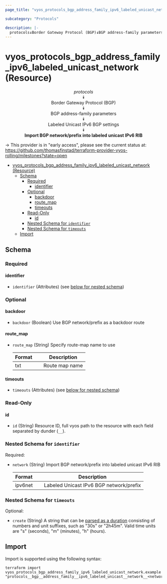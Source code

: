 ```yaml
---
page_title: "vyos_protocols_bgp_address_family_ipv6_labeled_unicast_network Resource - vyos"

subcategory: "Protocols"

description: |-
  protocols⯯Border Gateway Protocol (BGP)⯯BGP address-family parameters⯯Labeled Unicast IPv6 BGP settings⯯Import BGP network/prefix into labeled unicast IPv6 RIB
---
```


# vyos_protocols_bgp_address_family_ipv6_labeled_unicast_network (Resource)
<center>

*protocols*  
⯯  
Border Gateway Protocol (BGP)  
⯯  
BGP address-family parameters  
⯯  
Labeled Unicast IPv6 BGP settings  
⯯  
**Import BGP network/prefix into labeled unicast IPv6 RIB**


</center>

-> This provider is in "early access", please see the current status at: https://github.com/thomasfinstad/terraform-provider-vyos-rolling/milestones?state=open

<!--TOC-->

- [vyos_protocols_bgp_address_family_ipv6_labeled_unicast_network (Resource)](#vyos_protocols_bgp_address_family_ipv6_labeled_unicast_network-resource)
  - [Schema](#schema)
    - [Required](#required)
      - [identifier](#identifier)
    - [Optional](#optional)
      - [backdoor](#backdoor)
      - [route_map](#route_map)
      - [timeouts](#timeouts)
    - [Read-Only](#read-only)
      - [id](#id)
    - [Nested Schema for `identifier`](#nested-schema-for-identifier)
    - [Nested Schema for `timeouts`](#nested-schema-for-timeouts)
  - [Import](#import)

<!--TOC-->

<!-- schema generated by tfplugindocs -->
## Schema

### Required

#### identifier
- `identifier` (Attributes) (see [below for nested schema](#nestedatt--identifier))

### Optional

#### backdoor
- `backdoor` (Boolean) Use BGP network/prefix as a backdoor route
#### route_map
- `route_map` (String) Specify route-map name to use

    |  Format  &emsp;|  Description     |
    |----------|------------------|
    |  txt     &emsp;|  Route map name  |
#### timeouts
- `timeouts` (Attributes) (see [below for nested schema](#nestedatt--timeouts))

### Read-Only

#### id
- `id` (String) Resource ID, full vyos path to the resource with each field separated by dunder (`__`).

<a id="nestedatt--identifier"></a>
### Nested Schema for `identifier`

Required:

- `network` (String) Import BGP network/prefix into labeled unicast IPv6 RIB

    |  Format   &emsp;|  Description                              |
    |-----------|-------------------------------------------|
    |  ipv6net  &emsp;|  Labeled Unicast IPv6 BGP network/prefix  |


<a id="nestedatt--timeouts"></a>
### Nested Schema for `timeouts`

Optional:

- `create` (String) A string that can be [parsed as a duration](https://pkg.go.dev/time#ParseDuration) consisting of numbers and unit suffixes, such as &#34;30s&#34; or &#34;2h45m&#34;. Valid time units are &#34;s&#34; (seconds), &#34;m&#34; (minutes), &#34;h&#34; (hours).

## Import

Import is supported using the following syntax:

```shell
terraform import vyos_protocols_bgp_address_family_ipv6_labeled_unicast_network.example "protocols__bgp__address_family__ipv6_labeled_unicast__network__<network>"
```
